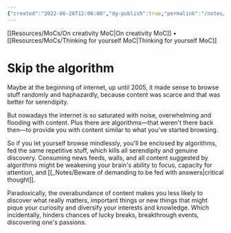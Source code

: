```yaml
---
{"created":"2022-06-28T12:06:00","dg-publish":true,"permalink":"/notes/skip-the-algorithm/","dgPassFrontmatter":true,"updated":"2024-12-22T16:24:01.341+01:00"}
---
```


[[Resources/MoCs/On creativity MoC\|On creativity MoC]] • [[Resources/MoCs/Thinking for yourself MoC\|Thinking for yourself MoC]]
# Skip the algorithm
Maybe at the beginning of internet, up until 2005, it made sense to browse stuff randomly and haphazardly, because content was scarce and that was better for serendipity. 

But nowadays the internet is so saturated with noise, overwhelming and flooding with content. Plus there are algorithms—that weren't there back then—to provide you with content similar to what you've started browsing. 

So if you let yourself browse mindlessly, you'll be enclosed by algorithms, fed the same repetitive stuff, which kills all serendipity and genuine discovery. Consuming news feeds, walls, and all content suggested by algorithms might be weakening your brain's ability to focus, capacity for attention, and [[_Notes/Beware of demanding to be fed with answers\|critical thought]]. 

Paradoxically, the overabundance of content makes you less likely to discover what really matters, important things or new things that might pique your curiosity and diversify your interests and knowledge. Which incidentally, hinders chances of lucky breaks, breakthrough events, discovering one's passions.